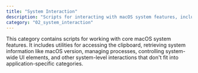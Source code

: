 ```yaml
---
title: "System Interaction"
description: "Scripts for interacting with macOS system features, including clipboard operations, system information, process management, and UI automation."
category: "02_system_interaction"
---
```


This category contains scripts for working with core macOS system features. It includes utilities for accessing the clipboard, retrieving system information like macOS version, managing processes, controlling system-wide UI elements, and other system-level interactions that don't fit into application-specific categories.